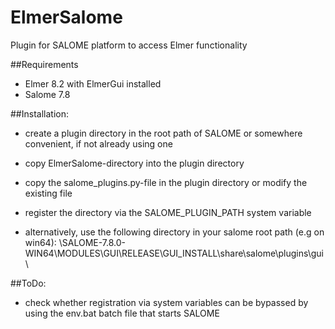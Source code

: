 # ElmerSalome
Plugin for SALOME platform to access Elmer functionality 

##Requirements
* Elmer 8.2 with ElmerGui installed
* Salome 7.8

##Installation:
* create a plugin directory in the root path of SALOME or somewhere convenient, if not already using one
* copy ElmerSalome-directory into the plugin directory
* copy the salome_plugins.py-file in the plugin directory or modify the existing file 
* register the directory via the SALOME_PLUGIN_PATH system variable

* alternatively, use the following directory in your salome root path (e.g on win64):
\SALOME-7.8.0-WIN64\MODULES\GUI\RELEASE\GUI_INSTALL\share\salome\plugins\gui\
  
##ToDo:
*  check whether registration via system variables can be bypassed by using the env.bat batch file that starts SALOME
